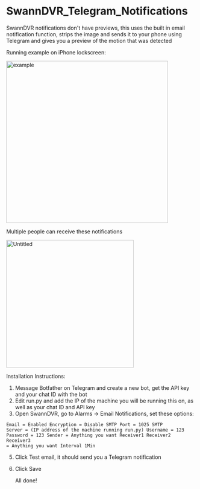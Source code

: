 # SwannDVR_Telegram_Notifications
SwannDVR notifications don't have previews, this uses the built in email notification function, strips the image and sends it to your phone using Telegram and gives you a preview of the motion that was detected

Running example on iPhone lockscreen:

<img width="429" alt="example" src="https://github.com/user-attachments/assets/7249e38b-3b11-4c27-816d-12bcdee7e77b" />


Multiple people can receive these notifications

<img width="338" alt="Untitled" src="https://github.com/user-attachments/assets/596c21b8-0ccc-4758-bb2d-7cf13c324e59" />


Installation Instructions:

1. Message Botfather on Telegram and create a new bot, get the API key and your chat ID with the bot
2.  Edit run.py and add the IP of the machine you will be running this on, as well as your chat ID and API key
3.  Open SwannDVR, go to Alarms -> Email Notifications, set these options:

<code>Email = Enabled
      Encryption = Disable
      SMTP Port = 1025
      SMTP Server = (IP address of the machine running run.py)
      Username = 123
      Password = 123
      Sender = Anything you want
      Receiver1 Receiver2 Receiver3 = Anything you want
      Interval 1Min</code>
    
5. Click Test email, it should send you a Telegram notification
6. Click Save

   All done!
   
